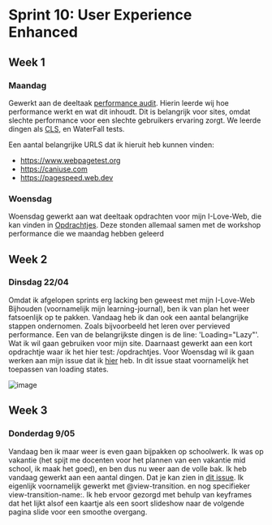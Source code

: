 # Sprint 10: User Experience Enhanced

## Week 1

### Maandag
Gewerkt aan de deeltaak [performance audit](https://github.com/Lutrian1/performance-audit/wiki/performance-audit:-Bartje-Bloemendaal). Hierin leerde wij hoe performance werkt en wat dit inhoudt. Dit is belangrijk voor sites, omdat slechte performance voor een slechte gebruikers ervaring zorgt. We leerde dingen als [CLS](https://web.dev/articles/cls), en WaterFall tests.

Een aantal belangrijke URLS dat ik hieruit heb kunnen vinden:
- https://www.webpagetest.org
- https://caniuse.com
- https://pagespeed.web.dev

### Woensdag
Woensdag gewerkt aan wat deeltaak opdrachten voor mijn I-Love-Web, die kan vinden in [Opdrachtjes](/opdrachtjes). Deze stonden allemaal samen met de workshop performance die we maandag hebben geleerd

## Week 2

### Dinsdag 22/04
Omdat ik afgelopen sprints erg lacking ben geweest met mijn I-Love-Web Bijhouden (voornamelijk mijn learning-journal), ben ik van plan het weer fatsoenlijk op te pakken. Vandaag heb ik dan ook een aantal belangrijke stappen ondernomen. Zoals bijvoorbeeld het leren over pervieved performance. Een van de belangrijkste dingen is de line: 'Loading="Lazy"'. Wat ik wil gaan gebruiken voor mijn site. Daarnaast gewerkt aan een kort opdrachtje waar ik het hier test: /opdrachtjes. Voor Woensdag wil ik gaan werken aan mijn issue dat ik [hier](https://github.com/Lutrian1/user-experience-enhanced-website/issues/5) heb. In dit issue staat voornamelijk het toepassen van loading states.

![image](https://github.com/user-attachments/assets/2b3cf894-06a3-42ad-b737-64da243abc94)

## Week 3

### Donderdag 9/05

Vandaag ben ik maar weer is even gaan bijpakken op schoolwerk. Ik was op vakantie (het spijt me docenten voor het plannen van een vakantie mid school, ik maak het goed), en ben dus nu weer aan de volle bak. Ik heb vandaag gewerkt aan een aantal dingen. Dat je kan zien in [dit issue](https://github.com/Lutrian1/user-experience-enhanced-website/issues/7). Ik eigenlijk voornamelijk gewerkt met @view-transition. en nog specifieker view-transition-name:. Ik heb ervoor gezorgd met behulp van keyframes dat het lijkt alsof een kaartje als een soort slideshow naar de volgende pagina slide voor een smoothe overgang.
